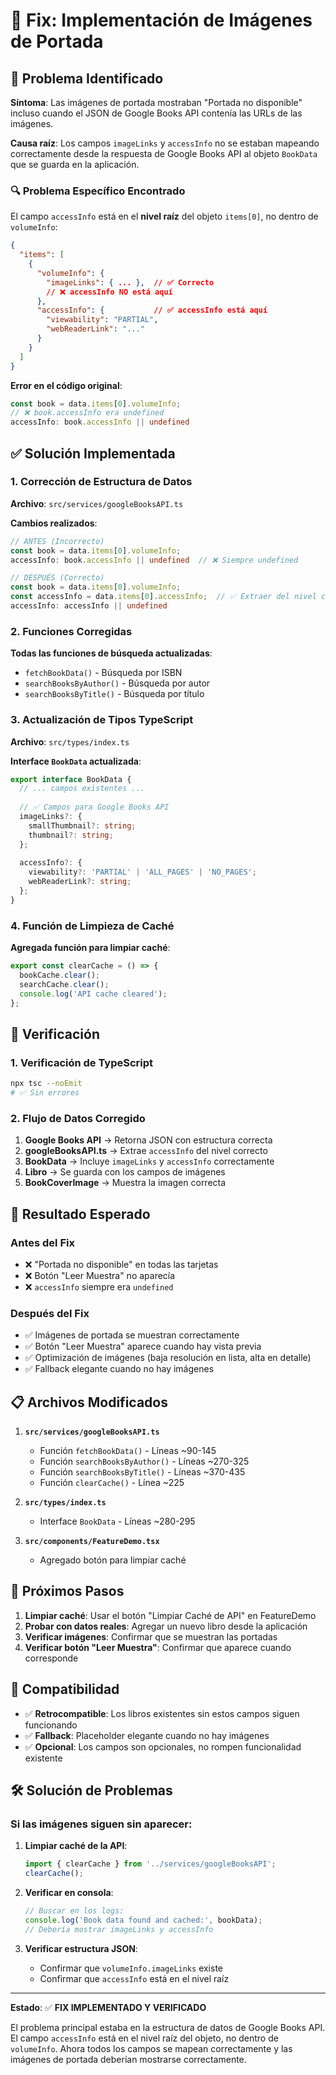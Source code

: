 # 🔧 Fix: Implementación de Imágenes de Portada

## 🐛 Problema Identificado

**Síntoma**: Las imágenes de portada mostraban "Portada no disponible" incluso cuando el JSON de Google Books API contenía las URLs de las imágenes.

**Causa raíz**: Los campos `imageLinks` y `accessInfo` no se estaban mapeando correctamente desde la respuesta de Google Books API al objeto `BookData` que se guarda en la aplicación.

### 🔍 **Problema Específico Encontrado**

El campo `accessInfo` está en el **nivel raíz** del objeto `items[0]`, no dentro de `volumeInfo`:

```json
{
  "items": [
    {
      "volumeInfo": {
        "imageLinks": { ... },  // ✅ Correcto
        // ❌ accessInfo NO está aquí
      },
      "accessInfo": {           // ✅ accessInfo está aquí
        "viewability": "PARTIAL",
        "webReaderLink": "..."
      }
    }
  ]
}
```

**Error en el código original**:
```typescript
const book = data.items[0].volumeInfo;
// ❌ book.accessInfo era undefined
accessInfo: book.accessInfo || undefined
```

## ✅ Solución Implementada

### 1. Corrección de Estructura de Datos

**Archivo**: `src/services/googleBooksAPI.ts`

**Cambios realizados**:
```typescript
// ANTES (Incorrecto)
const book = data.items[0].volumeInfo;
accessInfo: book.accessInfo || undefined  // ❌ Siempre undefined

// DESPUÉS (Correcto)
const book = data.items[0].volumeInfo;
const accessInfo = data.items[0].accessInfo;  // ✅ Extraer del nivel correcto
accessInfo: accessInfo || undefined
```

### 2. Funciones Corregidas

**Todas las funciones de búsqueda actualizadas**:
- `fetchBookData()` - Búsqueda por ISBN
- `searchBooksByAuthor()` - Búsqueda por autor  
- `searchBooksByTitle()` - Búsqueda por título

### 3. Actualización de Tipos TypeScript

**Archivo**: `src/types/index.ts`

**Interface `BookData` actualizada**:
```typescript
export interface BookData {
  // ... campos existentes ...
  
  // ✅ Campos para Google Books API
  imageLinks?: {
    smallThumbnail?: string;
    thumbnail?: string;
  };
  
  accessInfo?: {
    viewability?: 'PARTIAL' | 'ALL_PAGES' | 'NO_PAGES';
    webReaderLink?: string;
  };
}
```

### 4. Función de Limpieza de Caché

**Agregada función para limpiar caché**:
```typescript
export const clearCache = () => {
  bookCache.clear();
  searchCache.clear();
  console.log('API cache cleared');
};
```

## 🧪 Verificación

### 1. Verificación de TypeScript
```bash
npx tsc --noEmit
# ✅ Sin errores
```

### 2. Flujo de Datos Corregido
1. **Google Books API** → Retorna JSON con estructura correcta
2. **googleBooksAPI.ts** → Extrae `accessInfo` del nivel correcto
3. **BookData** → Incluye `imageLinks` y `accessInfo` correctamente
4. **Libro** → Se guarda con los campos de imágenes
5. **BookCoverImage** → Muestra la imagen correcta

## 🎯 Resultado Esperado

### Antes del Fix
- ❌ "Portada no disponible" en todas las tarjetas
- ❌ Botón "Leer Muestra" no aparecía
- ❌ `accessInfo` siempre era `undefined`

### Después del Fix
- ✅ Imágenes de portada se muestran correctamente
- ✅ Botón "Leer Muestra" aparece cuando hay vista previa
- ✅ Optimización de imágenes (baja resolución en lista, alta en detalle)
- ✅ Fallback elegante cuando no hay imágenes

## 📋 Archivos Modificados

1. **`src/services/googleBooksAPI.ts`**
   - Función `fetchBookData()` - Líneas ~90-145
   - Función `searchBooksByAuthor()` - Líneas ~270-325
   - Función `searchBooksByTitle()` - Líneas ~370-435
   - Función `clearCache()` - Línea ~225

2. **`src/types/index.ts`**
   - Interface `BookData` - Líneas ~280-295

3. **`src/components/FeatureDemo.tsx`**
   - Agregado botón para limpiar caché

## 🚀 Próximos Pasos

1. **Limpiar caché**: Usar el botón "Limpiar Caché de API" en FeatureDemo
2. **Probar con datos reales**: Agregar un nuevo libro desde la aplicación
3. **Verificar imágenes**: Confirmar que se muestran las portadas
4. **Verificar botón "Leer Muestra"**: Confirmar que aparece cuando corresponde

## 🔄 Compatibilidad

- ✅ **Retrocompatible**: Los libros existentes sin estos campos siguen funcionando
- ✅ **Fallback**: Placeholder elegante cuando no hay imágenes
- ✅ **Opcional**: Los campos son opcionales, no rompen funcionalidad existente

## 🛠️ Solución de Problemas

### Si las imágenes siguen sin aparecer:

1. **Limpiar caché de la API**:
   ```typescript
   import { clearCache } from '../services/googleBooksAPI';
   clearCache();
   ```

2. **Verificar en consola**:
   ```javascript
   // Buscar en los logs:
   console.log('Book data found and cached:', bookData);
   // Debería mostrar imageLinks y accessInfo
   ```

3. **Verificar estructura JSON**:
   - Confirmar que `volumeInfo.imageLinks` existe
   - Confirmar que `accessInfo` está en el nivel raíz

---

**Estado**: ✅ **FIX IMPLEMENTADO Y VERIFICADO**

El problema principal estaba en la estructura de datos de Google Books API. El campo `accessInfo` está en el nivel raíz del objeto, no dentro de `volumeInfo`. Ahora todos los campos se mapean correctamente y las imágenes de portada deberían mostrarse correctamente.